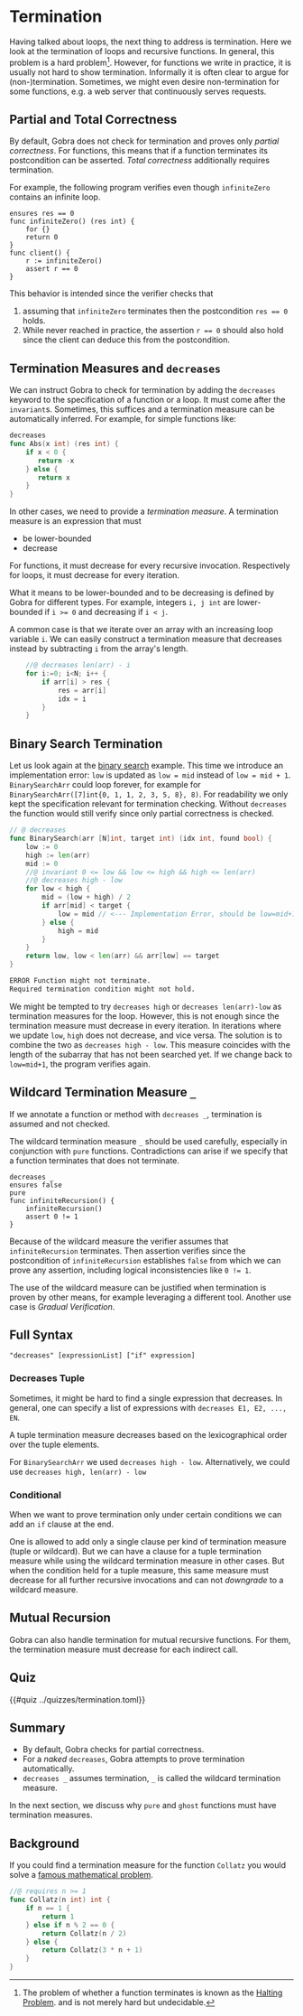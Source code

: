 # Termination

Having talked about loops, the next thing to address is termination.
Here we look at the termination of loops and recursive functions.
In general, this problem is a hard problem[^1].
However, for functions we write in practice, it is usually not hard to show termination.
Informally it is often clear to argue for (non-)termination.
Sometimes, we might even desire non-termination for some functions,
e.g. a web server that continuously serves requests.


## Partial and Total Correctness

By default, Gobra does not check for termination and proves only *partial correctness*.
For functions, this means that if a function terminates its postcondition can be asserted.
*Total correctness* additionally requires termination.

For example, the following program verifies even though `infiniteZero` contains an infinite loop.
```gobra
ensures res == 0
func infiniteZero() (res int) {
    for {}
    return 0
}
func client() {
    r := infiniteZero()
    assert r == 0
}
```
This behavior is intended since the verifier checks that
1. assuming that `infiniteZero` terminates then the postcondition `res == 0` holds.
2. While never reached in practice, the assertion `r == 0` should also hold since the client can deduce this from the postcondition.

## Termination Measures and `decreases`
We can instruct Gobra to check for termination by adding the `decreases` keyword to the specification of a function or a loop. It must come after the `invariant`s.
Sometimes, this suffices and a termination measure can be automatically inferred.
For example, for simple functions like:
``` go
decreases
func Abs(x int) (res int) {
    if x < 0 {
       return -x 
    } else {
       return x
    }
}
```

In other cases, we need to provide a *termination measure*.
A termination measure is an expression that must
- be lower-bounded
- decrease

For functions, it must decrease for every recursive invocation.
Respectively for loops, it must decrease for every iteration.

What it means to be lower-bounded and to be decreasing is defined by Gobra for different types.
For example, integers `i, j int` are lower-bounded if `i >= 0` and decreasing if `i < j`.

A common case is that we iterate over an array with an increasing loop variable `i`.
We can easily construct a termination measure that decreases instead by subtracting `i` from the array's length.
``` go
	//@ decreases len(arr) - i
	for i:=0; i<N; i++ {
		if arr[i] > res {
			res = arr[i]
			idx = i
		}
	}
```

## Binary Search Termination
Let us look again at the [binary search](./loops-binarysearch.md) example.
This time we introduce an implementation error:
`low` is updated as `low = mid` instead of `low = mid + 1`.
`BinarySearchArr` could loop forever, for example for `BinarySearchArr([7]int{0, 1, 1, 2, 3, 5, 8}, 8)`.
For readability we only kept the specification relevant for termination checking.
Without `decreases` the function would still verify since only partial correctness is checked.
<!-- 
For example for `N=3`, `BinarySearchArr([N]int{1, 2, 3}, 2)` does not terminate.
	arr := [N]int{1, 2, 3}
	i := BinarySearchArr(arr, 2)
low mid high
 0 1 3
 1 1 2
    -->
``` go
// @ decreases
func BinarySearch(arr [N]int, target int) (idx int, found bool) {
	low := 0
	high := len(arr)
	mid := 0
	//@ invariant 0 <= low && low <= high && high <= len(arr)
	//@ decreases high - low
	for low < high {
		mid = (low + high) / 2
		if arr[mid] < target {
			low = mid // <--- Implementation Error, should be low=mid+1
		} else {
			high = mid
		}
	}
	return low, low < len(arr) && arr[low] == target
}

```
``` sh
ERROR Function might not terminate. 
Required termination condition might not hold.
```

We might be tempted to try `decreases high` or `decreases len(arr)-low` as termination measures for the loop.
However, this is not enough since the termination measure must decrease in every iteration.
In iterations where we update `low`, `high` does not decrease, and vice versa.
The solution is to combine the two as `decreases high - low`.
This measure coincides with the length of the subarray that has not been searched yet.
If we change back to `low=mid+1`, the program verifies again.


## Wildcard Termination Measure `_`
If we annotate a function or method with `decreases _`, termination is assumed and not checked.

The wildcard termination measure `_` should be used carefully, especially in conjunction with `pure` functions.
Contradictions can arise if we specify that a function terminates that does not terminate.

``` gobra
decreases _
ensures false
pure
func infiniteRecursion() {
	infiniteRecursion()
	assert 0 != 1
}
```
Because of the wildcard measure the verifier assumes that `infiniteRecursion` terminates.
Then assertion verifies since the postcondition of `infiniteRecursion` establishes `false` from which we can prove any assertion, including logical inconsistencies like `0 != 1`.


The use of the wildcard measure can be justified when termination is proven by other means, for example leveraging a different tool.
Another use case is *Gradual Verification*.

## Full Syntax
`"decreases" [expressionList] ["if" expression]`

### Decreases Tuple
Sometimes, it might be hard to find a single expression that decreases.
In general, one can specify a list of expressions with
`decreases E1, E2, ..., EN`.

A tuple termination measure decreases based on the lexicographical order over the tuple elements.

For `BinarySearchArr` we used `decreases high - low`.
Alternatively, we could use `decreases high, len(arr) - low`

### Conditional 
When we want to prove termination only under certain conditions we can add an `if` clause at the end.

One is allowed to add only a single clause per kind of termination measure (tuple or wildcard).
But we can have a clause for a tuple termination measure while using the wildcard termination measure in other cases.
But when the condition held for a tuple measure, this same measure must decrease for all further recursive invocations and can not *downgrade* to a wildcard measure.

## Mutual Recursion
Gobra can also handle termination for mutual recursive functions.
For them, the termination measure must decrease for each indirect call.


## Quiz

{{#quiz ../quizzes/termination.toml}}

## Summary
- By default, Gobra checks for partial correctness.
- For a *naked* `decreases`, Gobra attempts to prove termination automatically.
- `decreases _` assumes termination, `_` is called the wildcard termination measure.

In the next section, we discuss why `pure` and `ghost` functions must have termination measures.

## Background
If you could find a termination measure for the function `Collatz` you would solve a
[famous mathematical problem](https://en.wikipedia.org/wiki/Collatz_conjecture).
``` go
//@ requires n >= 1
func Collatz(n int) int {
    if n == 1 {
        return 1
    } else if n % 2 == 0 {
        return Collatz(n / 2)
    } else {
        return Collatz(3 * n + 1)
    }
}
```

[^1]: The problem of whether a function terminates is known as the
[Halting Problem](https://en.wikipedia.org/wiki/Halting_problem).
and is not merely hard but undecidable.
